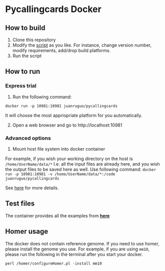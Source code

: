 # Pycallingcards Docker

## How to build
1. Clone this repository
2. Modify the [script](https://github.com/The-Mitra-Lab/Pycallingcards_docker/blob/main/src/build.sh) 
as you like. For instance, change version number, modify requirements, add/drop build platforms.
3. Run the script


## How to run

### Express trial
1. Run the following command:
```shell
docker run -p 10981:10981 juanruguo/pycallingcards
```
It will choose the most appriopriate platform for you automatically.

2. Open a web browser and go to http://localhost:10981

### Advanced options
1. Mount host file system into docker container

For example, if you wish your working directory on the host is ```/home/UserName/data/*```
I.e. all the input files are already here, and you wish the output files to be saved here as well.
Use following command: 
```docker run -p 10981:10981 -v /home/UserName/data/*:/code juanruguo/pycallingcards```

See [here](https://docs.docker.com/storage/bind-mounts/) for more details.


## Test files
The container provides all the examples from [**here**](https://pycallingcards.readthedocs.io/en/latest/tutorials/index.html)

## Homer usage
The docker does not contain reference genome. If you need to use homer, please install the genome you use.
For example, if you are using ``mm10``, please run the following in the terminal after you start your docker.

```shell
perl /homer/configureHomer.pl -install mm10
```


